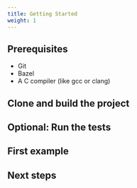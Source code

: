 ```yaml
---
title: Getting Started
weight: 1
---
```


## Prerequisites

- Git
- Bazel
- A C compiler (like gcc or clang)

## Clone and build the project

## Optional: Run the tests

## First example

## Next steps

